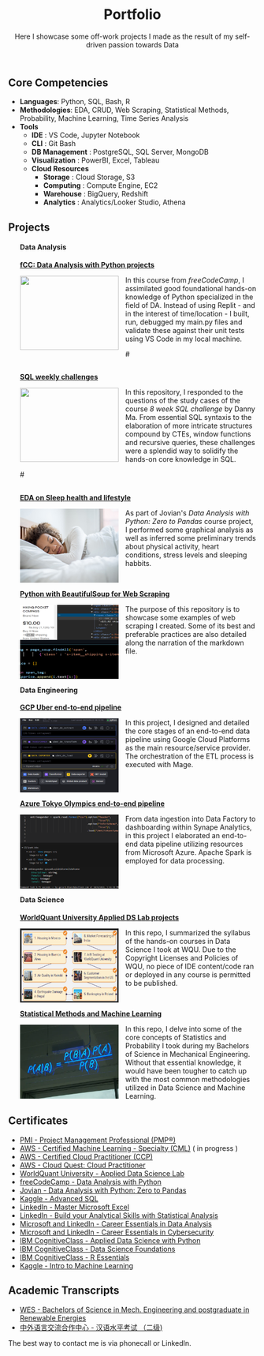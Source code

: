 <!-- Content -->
<div class="container mt-5">
<!-- page.html -->
<div class="post">

<header class="post-header">
<h1 class="post-title">Portfolio</h1>
<p class="post-description"> Here I showcase some off-work projects I made as the result of my self-driven passion towards Data </p>
</header>

<article>
<!-- pages/projects.md -->
<div class="projects">
<h2 id="core-competencies">Core Competencies</h2>
<ul>
<li><strong>Languages</strong>: Python, SQL, Bash, R </li>
<li><strong>Methodologies</strong>: EDA, CRUD, Web Scraping, Statistical Methods, Probability, Machine Learning, Time Series Analysis </li>
<li><strong>Tools</strong> 
<ul>
<li><strong>IDE</strong> : VS Code, Jupyter Notebook</li>
<li><strong>CLI</strong> : Git Bash</li>
<li><strong>DB Management</strong> : PostgreSQL, SQL Server, MongoDB </li>
<li><strong>Visualization</strong> : PowerBI, Excel, Tableau </li>
<li><strong>Cloud Resources</strong> 
<ul>
<li><strong>Storage</strong> : Cloud Storage, S3 </li>
<li><strong>Computing</strong> : Compute Engine, EC2 </li>
<li><strong>Warehouse</strong> : BigQuery, Redshift</li>
<li><strong>Analytics</strong> : Analytics/Looker Studio, Athena</li>
</ul>
</ul>
</ul>

<h2 id="projects">Projects</h2>
<ul>
<h4 id="data-analysis">Data <strong>Analysis</strong></h4>

<p><strong><a href="https://github.com/GBlanch/fCC-Data-Analysis-with-Python-Certification#readme">fCC: Data Analysis with Python projects</a></strong></p>
<div class="container_row">
<img class="project_m" align="left" width="200" height="150" src="images/fcc-da-logo.png" style="padding-right: 1em;padding-bottom: 1em;">

<div class="text">
In this course from <em>freeCodeCamp</em>, I assimilated good foundational hands-on knowledge of Python specialized in the field of DA. 
Instead of using Replit - and in the interest of time/location - I built, run, debugged my main.py files and validate these against their unit tests using VS Code in my local machine.</p>
</div>
#
<h2 id="test" style = "clear : both; "></h2
#

<p><strong><a href="https://github.com/GBlanch/SQL-weekly-challenges/tree/main#readme">SQL weekly challenges</a></strong></p>
<div class="container_row">
<img class="project_m" align="left" width="200" height="150" src="images/sql-challenge-png.png" style="padding-right: 1em;padding-bottom: 1em;">

<div class="text">
In this repository, I responded to the questions of the study cases of the course <em>8 week SQL challenge</em> by Danny Ma. 
From essential SQL syntaxis to the elaboration of more intricate structures compound by CTEs, window functions and recursive queries, these challenges were a splendid way to solidify the hands-on core knowledge in SQL.</p>
</div>
</div>
#
<h2 id="test" style = "clear : both; "></h2>


<p><strong><a href="https://jovian.com/g-blandugar/course-project-exploratory-data-analysis-03aug2023">EDA on Sleep health and lifestyle</a></strong></p>
<div class="container_row">
<img class="project_m" align="left" width="200" height="150" src="assets/oviahealth_TM.jpg" style="padding-right: 1em;padding-bottom: 1em;">

<div class="text">
As part of Jovian's <em> Data Analysis with Python: Zero to Pandas</em> course project, I performed some graphical analysis as well as inferred some preliminary trends about physical activity, heart conditions, stress levels and sleeping habbits. 
</p>
</div>
</div>

<h2 id="test" style = "clear : both; "></h2>

<p><strong><a href="https://github.com/GBlanch/Python-with-BeautifulSoup-for-Web-Scraping/tree/main">Python with BeautifulSoup for Web Scraping</a></strong></p>
<div class="container_row">
<img class="project_m" align="left" width="200" height="150" src="assets/web_scraping.png" style="padding-right: 1em;padding-bottom: 1em;">

<div class="text">
The purpose of this repository is to showcase some examples of web scraping I created. Some of its best and preferable practices are also detailed along the narration of the markdown file.</p>
</div>
</div>

<h2 id="test" style = "clear : both; "></h2>

<h4 id="data-engineering">Data <strong>Engineering</strong></h4>

<p><strong><a href="https://github.com/GBlanch/GCP-Uber-Data-Engineering-project">GCP Uber end-to-end pipeline</a></strong></p>
<div class="container_row">
<img class="project_m" align="left" width="200" height="150" src="assets/GCP_Mage.png" style="padding-right: 1em;padding-bottom: 1em;">

<div class="text">
In this project, I designed and detailed the core stages of an end-to-end data pipeline using Google Cloud Platforms as the main resource/service provider. The orchestration of the ETL process is executed with Mage.<p>
</div>

<h2 id="test" style = "clear : both; "></h2>

<p><strong><a href="https://github.com/GBlanch/Azure-Tokyo-Olympics-Data-Engineering-project">Azure Tokyo Olympics end-to-end pipeline</a></strong></p>
<div class="container_row">
<img class="project_m" align="left" width="200" height="150" src="assets/Azure.png" style="padding-right: 1em;padding-bottom: 1em;">

<div class="text">
From data ingestion into Data Factory to dashboarding within Synape Analytics, in this project I elaborated an end-to-end data pipeline utilizing resources from Microsoft Azure. Apache Spark is employed for data processing.  </p>
</div>
</div>
<h2 id="test" style = "clear : both; "></h2>

<h4 id="data-science">Data <strong>Science</strong></h4>

<p><strong><a href="https://github.com/GBlanch/WorldQuant-University-Applied-DS-Lab/tree/main">WorldQuant University Applied DS Lab projects</a></strong></p>
</a></strong></p>
<div class="container_row">
<img class="project_m" align="left" width="200" height="150" src="assets/wqu.png" style="padding-right: 1em;padding-bottom: 1em;">
<div class="text">
In this repo, I summarized the syllabus of the hands-on courses in Data Science I took at WQU. Due to the Copyright Licenses and Policies of WQU, no piece of IDE content/code ran or deployed in any course is permitted to be published.</p>
</div>

<h2 id="test" style = "clear : both; "></h2>

<p><strong><a href="https://github.com/GBlanch/Statistical-Methods">Statistical Methods and Machine Learning</Leg></a></strong></p>
<div class="container_row">
<img class="project_m" align="left" width="200" height="150" src="assets/bayesian.png" style="padding-right: 1em;padding-bottom: 1em;">
<div class="text">
In this repo, I delve into some of the core concepts of Statistics and Probability I took during my Bachelors of Science in Mechanical Engineering. Without that essential knowledge, it would have been tougher to catch up with the most common methodologies utilized in Data Science and Machine Learning. </p>
</div>
</ul>
<h2 id="test" style = "clear : both; "></h2>

<h2 id="certificates">Certificates</h2>
<ul>
<li><a href="https://github.com/GBlanch/Portfolio/blob/main/0.Files/1.Certificates/A.PMP/readme.md">PMI - Project Management Professional (PMP®)</a></li>
<li><a href="https://www.credly.com/org/amazon-web-services/badge/aws-certified-machine-learning-specialty">AWS - Certified Machine Learning - Specialty (CML)</a> ( in progress ) 
<li><a href="https://www.credly.com/badges/7328a336-0942-4476-ad81-b7db5f1c1381/linked_in_profile">AWS - Certified Cloud Practitioner (CCP)</a> 
<li><a href="https://www.credly.com/badges/328c80e7-1584-4b77-bf44-d844f81e7eea/linked_in_profile">AWS - Cloud Quest: Cloud Practitioner</a>
<li><a href="https://github.com/GBlanch/WorldQuant-University-Applied-DS-Lab#readme">WorldQuant University  - Applied Data Science Lab </a>
<li><a href="https://github.com/GBlanch/Portfolio/blob/main/0.Files/1.Certificates/0.FCC/DA_with_Python_fCC_GBA.png">freeCodeCamp - Data Analysis with Python</a></li>
<li><a href="https://github.com/GBlanch/Portfolio/blob/main/0.Files/1.Certificates/0.FCC/Jovian_with_FFC_certificate%20_GBA.pdf">Jovian - Data Analysis with Python: Zero to Pandas</a></li>
<li><a href="https://github.com/GBlanch/Portfolio/blob/main/0.Files/1.Certificates/3.Kaggle/Gerry%20Blanch%20-%20Advanced%20SQL.png">Kaggle - Advanced SQL</a></li>
<li><a href="https://github.com/GBlanch/Portfolio/blob/main/0.Files/1.Certificates/2.LinkedIn~Microsoft/readme.md">LinkedIn - Master Microsoft Excel</a></li>
<li><a href="https://github.com/GBlanch/Portfolio/blob/main/0.Files/1.Certificates/2.LinkedIn~Microsoft/readme.md">LinkedIn - Build  your Analytical Skills with Statistical Analysis</a></li>
<li><a href="https://github.com/GBlanch/Portfolio/blob/main/0.Files/1.Certificates/2.LinkedIn~Microsoft/readme.md">Microsoft and LinkedIn - Career Essentials in Data Analysis</a></li>
<li><a href="https://github.com/GBlanch/Portfolio/blob/main/0.Files/1.Certificates/2.LinkedIn~Microsoft/readme.md">Microsoft and LinkedIn - Career Essentials in Cybersecurity</a></li>
<li><a href="https://www.credly.com/badges/4378b6b3-0a2a-4aaf-96b1-f839fe201a63/linked_in_profile">IBM CognitiveClass - Applied Data Science with Python</a>
<li><a href="https://www.credly.com/badges/d320cd32-ac1c-4361-b6be-68a2dbf29e20/linked_in_profile">IBM CognitiveClass - Data Science Foundations </a></li>
<li><a href="https://www.credly.com/badges/8234bcee-2bd1-49df-960e-e7a03c95c058/linked_in_profile">IBM CognitiveClass - R Essentials</a></li>
<li><a href="https://github.com/GBlanch/Portfolio/blob/main/0.Files/1.Certificates/3.Kaggle/Gerry%20Blanch%20-%20Intro%20to%20Machine%20Learning.png">Kaggle - Intro to Machine Learning</a></li>





</ul>

<h2 id="academic-transcripts">Academic Transcripts</h2>
<ul>
<li><a href="https://github.com/GBlanch/Portfolio/tree/main/0.Files/A.Transcripts/0.WES%20Course-by-Course%20report">WES - Bachelors of Science in Mech. Engineering and postgraduate in Renewable Energies</a></li>
<li><a href="https://github.com/GBlanch/Portfolio/tree/main/0.Files/A.Transcripts/2.%20%E6%B1%89%E8%AF%AD%E6%B0%B4%E5%B9%B3%E8%80%83%E8%AF%95%20%EF%BC%88%E4%BA%8C%E7%BA%A7%EF%BC%89%20-%20HSK%202">中外语言交流合作中心 - 汉语水平考试 （二级) </a></li>
</ul> 
</div>




<!-- Social -->
<div class="social">
<div class="contact-icons">
<a href="https://github.com/gblanch" title="GitHub" target="_blank" rel="noopener noreferrer"><i class="fab fa-github"></i></a>
<a href="https://www.linkedin.com/in/geblanch" title="LinkedIn" target="_blank" rel="noopener noreferrer"><i class="fab fa-linkedin"></i></a>
<a href="mailto:g.blandugar@gmail.com" title="email"><i class="fas fa-envelope"></i></a>

</div>

<div class="contact-note">
The best way to contact me is via phonecall or LinkedIn.

</div>
